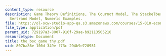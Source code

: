 ```yaml
---
content_type: resource
description: Game Theory Definitions, The Cournot Model, The Stackelberg Model, The
  Bertrand Model, Numeric Examples.
file: https://ol-ocw-studio-app-qa.s3.amazonaws.com/courses/15-010-economic-analysis-for-business-decisions-fall-2004/807ba86e100d349ef73c294b9e720931_the_bsc_game_thy.pdf
file_type: application/pdf
parent_uid: 729197a3-8007-916f-29ae-b92113505210
resourcetype: Document
title: the_bsc_game_thy.pdf
uid: 807ba86e-100d-349e-f73c-294b9e720931
---
```

